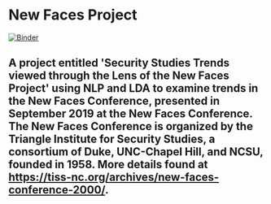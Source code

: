 # New Faces Project

[![Binder](https://mybinder.org/badge_logo.svg)](https://mybinder.org/v2/gh/davidrkearney/NewFacesProject/master)


## A project entitled 'Security Studies Trends viewed through the Lens of the New Faces Project' using NLP and LDA to examine trends in the New Faces Conference, presented in September 2019 at the New Faces Conference. The New Faces Conference is organized by the Triangle Institute for Security Studies, a consortium of Duke, UNC-Chapel Hill, and NCSU, founded in 1958.  More details found at https://tiss-nc.org/archives/new-faces-conference-2000/.

